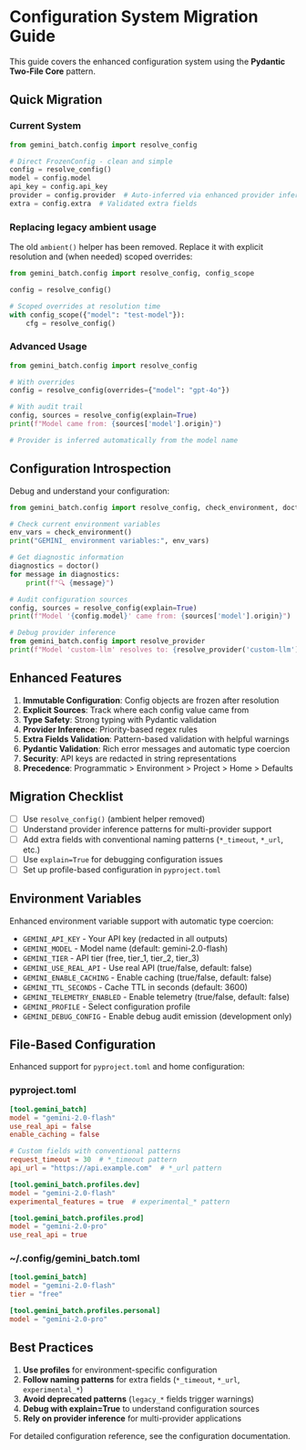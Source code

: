 # Configuration System Migration Guide

This guide covers the enhanced configuration system using the **Pydantic Two-File Core** pattern.

## Quick Migration

### Current System

```python
from gemini_batch.config import resolve_config

# Direct FrozenConfig - clean and simple
config = resolve_config()
model = config.model
api_key = config.api_key
provider = config.provider  # Auto-inferred via enhanced provider inference
extra = config.extra  # Validated extra fields
```

### Replacing legacy ambient usage

The old `ambient()` helper has been removed. Replace it with explicit resolution and (when needed) scoped overrides:

```python
from gemini_batch.config import resolve_config, config_scope

config = resolve_config()

# Scoped overrides at resolution time
with config_scope({"model": "test-model"}):
    cfg = resolve_config()
```

### Advanced Usage

```python
from gemini_batch.config import resolve_config

# With overrides
config = resolve_config(overrides={"model": "gpt-4o"})

# With audit trail
config, sources = resolve_config(explain=True)
print(f"Model came from: {sources['model'].origin}")

# Provider is inferred automatically from the model name
```

## Configuration Introspection

Debug and understand your configuration:

```python
from gemini_batch.config import resolve_config, check_environment, doctor

# Check current environment variables
env_vars = check_environment()
print("GEMINI_ environment variables:", env_vars)

# Get diagnostic information
diagnostics = doctor()
for message in diagnostics:
    print(f"🔍 {message}")

# Audit configuration sources
config, sources = resolve_config(explain=True)
print(f"Model '{config.model}' came from: {sources['model'].origin}")

# Debug provider inference
from gemini_batch.config import resolve_provider
print(f"Model 'custom-llm' resolves to: {resolve_provider('custom-llm')}")
```

## Enhanced Features

1. **Immutable Configuration**: Config objects are frozen after resolution
2. **Explicit Sources**: Track where each config value came from
3. **Type Safety**: Strong typing with Pydantic validation
4. **Provider Inference**: Priority-based regex rules
5. **Extra Fields Validation**: Pattern-based validation with helpful warnings
6. **Pydantic Validation**: Rich error messages and automatic type coercion
7. **Security**: API keys are redacted in string representations
8. **Precedence**: Programmatic > Environment > Project > Home > Defaults

## Migration Checklist

- [ ] Use `resolve_config()` (ambient helper removed)
- [ ] Understand provider inference patterns for multi-provider support
- [ ] Add extra fields with conventional naming patterns (`*_timeout`, `*_url`, etc.)
- [ ] Use `explain=True` for debugging configuration issues
- [ ] Set up profile-based configuration in `pyproject.toml`

## Environment Variables

Enhanced environment variable support with automatic type coercion:

- `GEMINI_API_KEY` - Your API key (redacted in all outputs)
- `GEMINI_MODEL` - Model name (default: gemini-2.0-flash)
- `GEMINI_TIER` - API tier (free, tier_1, tier_2, tier_3)
- `GEMINI_USE_REAL_API` - Use real API (true/false, default: false)
- `GEMINI_ENABLE_CACHING` - Enable caching (true/false, default: false)
- `GEMINI_TTL_SECONDS` - Cache TTL in seconds (default: 3600)
- `GEMINI_TELEMETRY_ENABLED` - Enable telemetry (true/false, default: false)
- `GEMINI_PROFILE` - Select configuration profile
- `GEMINI_DEBUG_CONFIG` - Enable debug audit emission (development only)

## File-Based Configuration

Enhanced support for `pyproject.toml` and home configuration:

### pyproject.toml

```toml
[tool.gemini_batch]
model = "gemini-2.0-flash"
use_real_api = false
enable_caching = false

# Custom fields with conventional patterns
request_timeout = 30  # *_timeout pattern
api_url = "https://api.example.com"  # *_url pattern

[tool.gemini_batch.profiles.dev]
model = "gemini-2.0-flash"
experimental_features = true  # experimental_* pattern

[tool.gemini_batch.profiles.prod]
model = "gemini-2.0-pro"
use_real_api = true
```

### ~/.config/gemini_batch.toml

```toml
[tool.gemini_batch]
model = "gemini-2.0-flash"
tier = "free"

[tool.gemini_batch.profiles.personal]
model = "gemini-2.0-pro"
```

## Best Practices

1. **Use profiles** for environment-specific configuration
2. **Follow naming patterns** for extra fields (`*_timeout`, `*_url`, `experimental_*`)
3. **Avoid deprecated patterns** (`legacy_*` fields trigger warnings)
4. **Debug with explain=True** to understand configuration sources
5. **Rely on provider inference** for multi-provider applications

For detailed configuration reference, see the configuration documentation.
